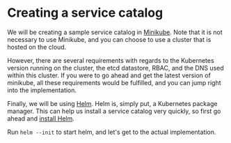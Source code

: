 # Creating a service catalog

We will be creating a sample service catalog in [Minikube](https://minikube.sigs.k8s.io/docs/start/). Note that it is not necessary to use Minikube, and you can choose to use a cluster that is hosted on the cloud.

However, there are several requirements with regards to the Kubernetes version running on the cluster, the etcd datastore, RBAC, and the DNS used within this cluster. If you were to go ahead and get the latest version of minikube, all these requirements would be fulfilled, and you can jump right into the implementation.

Finally, we will be using [Helm](https://www.helm.sh). Helm is, simply put, a Kubernetes package manager. This can help us install a service catalog very quickly, so first go ahead and [install Helm](https://helm.sh/docs/intro/).

Run ```helm --init``` to start helm, and let's get to the actual implementation.
